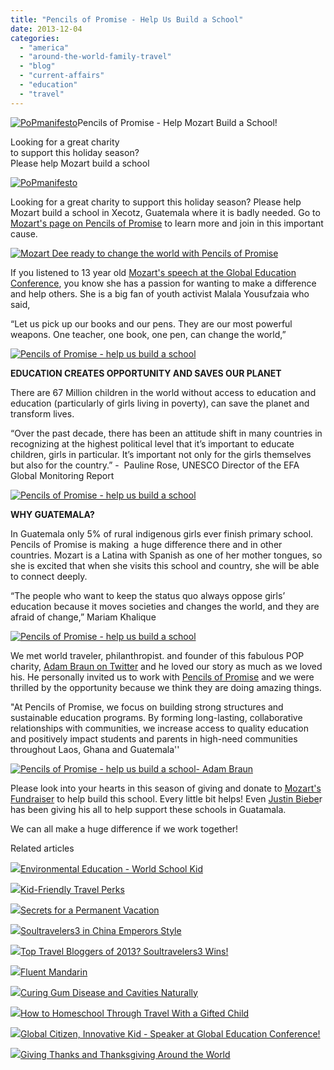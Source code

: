 ```yaml
---
title: "Pencils of Promise - Help Us Build a School"
date: 2013-12-04
categories: 
  - "america"
  - "around-the-world-family-travel"
  - "blog"
  - "current-affairs"
  - "education"
  - "travel"
---
```


[![PoPmanifesto](https://pub-ac94b3f306b24c0dba4238943c97f2e1.r2.dev/6a00e5502a95078833019b021bc4fa970d.png "PoPmanifesto")](https://pub-ac94b3f306b24c0dba4238943c97f2e1.r2.dev/6a00e5502a95078833019b021bc4fa970d.png)Pencils of Promise - Help Mozart Build a School!  
  
Looking for a great charity  
to support this holiday season?  
Please help Mozart build a school

<!--more-->  
  
[![PoPmanifesto](https://pub-ac94b3f306b24c0dba4238943c97f2e1.r2.dev/6a00e5502a95078833019b021ae5e1970c.png "PoPmanifesto")](https://pub-ac94b3f306b24c0dba4238943c97f2e1.r2.dev/6a00e5502a95078833019b021ae5e1970c.png)  
  
  
Looking for a great charity to support this holiday season? Please help Mozart build a school in Xecotz, Guatemala where it is badly needed. Go to [Mozart's page on Pencils of Promise](http://fundraise.pencilsofpromise.org/fundraise?fcid=290456 "mozart's page on Pencils of Promise") to learn more and join in this important cause.  
  
[![Mozart Dee ready to change the world with Pencils of Promise](https://pub-ac94b3f306b24c0dba4238943c97f2e1.r2.dev/6a00e5502a95078833019b0221ed63970b.png "Mozart Dee ready to change the world with Pencils of Promise")](https://pub-ac94b3f306b24c0dba4238943c97f2e1.r2.dev/6a00e5502a95078833019b0221ed63970b.png)  
  
If you listened to 13 year old [Mozart's speech at the Global Education Conference](http://soultravelers3new.local/2013/11/global-citizen-innovative-kid-speaker-at-global-education-conference.html#more "13 year old trilingual inspiring speech at Global Education Conference"), you know she has a passion for wanting to make a difference and help others. She is a big fan of youth activist Malala Yousufzaia who said,  
  
“Let us pick up our books and our pens. They are our most powerful weapons. One teacher, one book, one pen, can change the world,”  
  
[![Pencils of Promise - help us build a school](https://pub-ac94b3f306b24c0dba4238943c97f2e1.r2.dev/6a00e5502a95078833019b02218462970c.png "Pencils of Promise - help us build a school")](https://pub-ac94b3f306b24c0dba4238943c97f2e1.r2.dev/6a00e5502a95078833019b02218462970c.png)  
  
  
**EDUCATION CREATES OPPORTUNITY AND SAVES OUR PLANET**  
  
There are 67 Million children in the world without access to education and education (particularly of girls living in poverty), can save the planet and transform lives.  
  
“Over the past decade, there has been an attitude shift in many countries in recognizing at the highest political level that it’s important to educate children, girls in particular. It’s important not only for the girls themselves but also for the country.” -  Pauline Rose, UNESCO Director of the EFA Global Monitoring Report  
  
[![Pencils of Promise - help us build a school](https://pub-ac94b3f306b24c0dba4238943c97f2e1.r2.dev/6a00e5502a95078833019b022186ff970c.png "Pencils of Promise - help us build a school")](https://pub-ac94b3f306b24c0dba4238943c97f2e1.r2.dev/6a00e5502a95078833019b022186ff970c.png)  
  
**WHY GUATEMALA?**  
  
In Guatemala only 5% of rural indigenous girls ever finish primary school. Pencils of Promise is making  a huge difference there and in other countries. Mozart is a Latina with Spanish as one of her mother tongues, so she is excited that when she visits this school and country, she will be able to connect deeply.  
  
“The people who want to keep the status quo always oppose girls’ education because it moves societies and changes the world, and they are afraid of change,” Mariam Khalique  
  
[![Pencils of Promise - help us build a school](https://pub-ac94b3f306b24c0dba4238943c97f2e1.r2.dev/6a00e5502a95078833019b02228162970d.png "Pencils of Promise - help us build a school")](https://pub-ac94b3f306b24c0dba4238943c97f2e1.r2.dev/6a00e5502a95078833019b02228162970d.png)  
  
  
We met world traveler, philanthropist. and founder of this fabulous POP charity, [Adam Braun on Twitter](https://twitter.com/AdamBraun "Adam Braun on twitter") and he loved our story as much as we loved his. He personally invited us to work with [Pencils of Promise](https://twitter.com/PencilsOfPromis "Pencils of Promise") and we were thrilled by the opportunity because we think they are doing amazing things.  
  
"At Pencils of Promise, we focus on building strong structures and sustainable education programs. By forming long-lasting, collaborative relationships with communities, we increase access to quality education and positively impact students and parents in high-need communities throughout Laos, Ghana and Guatemala''  
  
[![Pencils of Promise - help us build a school- Adam Braun](https://pub-ac94b3f306b24c0dba4238943c97f2e1.r2.dev/6a00e5502a95078833019b022283ea970d.png "Pencils of Promise - help us build a school- Adam Braun")](https://pub-ac94b3f306b24c0dba4238943c97f2e1.r2.dev/6a00e5502a95078833019b022283ea970d.png)  
  
  
Please look into your hearts in this season of giving and donate to [Mozart's Fundraiser](http://fundraise.pencilsofpromise.org/fundraise?fcid=290456 "Mozart's fundraiser for Pencils of Promise") to help build this school. Every little bit helps! Even [Justin Biebe](http://www.people.com/people/article/0,,20760980,00.html "Justin Bieber Pencils of Promise")r has been giving his all to help support these schools in Guatamala.  
  
We can all make a huge difference if we work together!  
  

Related articles

[![](http://i.zemanta.com/83166920_80_80.jpg)](http://soultravelers3new.local/2012/04/environmental-education-world-school-kid.html)[Environmental Education - World School Kid](http://soultravelers3new.local/2012/04/environmental-education-world-school-kid.html)

[![](http://i.zemanta.com/80691598_80_80.jpg)](http://soultravelers3new.local/2012/03/kid-friendly-travel-perks.html)[Kid-Friendly Travel Perks](http://soultravelers3new.local/2012/03/kid-friendly-travel-perks.html)

[![](http://i.zemanta.com/197008054_80_80.jpg)](http://soultravelers3new.local/2013/08/secrets-for-a-permanent-vacation-travel-tips.html)[Secrets for a Permanent Vacation](http://soultravelers3new.local/2013/08/secrets-for-a-permanent-vacation-travel-tips.html)

[![](http://i.zemanta.com/130189927_80_80.jpg)](http://soultravelers3new.local/2012/12/soultravelers3-in-china-emperors-style.html)[Soultravelers3 in China Emperors Style](http://soultravelers3new.local/2012/12/soultravelers3-in-china-emperors-style.html)

[![](http://i.zemanta.com/135568483_80_80.jpg)](http://soultravelers3new.local/2013/01/top-travel-bloggers-of-2013-soultravelers3-wins-.html)[Top Travel Bloggers of 2013? Soultravelers3 Wins!](http://soultravelers3new.local/2013/01/top-travel-bloggers-of-2013-soultravelers3-wins-.html)

[![](http://i.zemanta.com/175476274_80_80.jpg)](http://soultravelers3new.local/2013/06/fluent-mandarin.html)[Fluent Mandarin](http://soultravelers3new.local/2013/06/fluent-mandarin.html)

[![](http://i.zemanta.com/154024597_80_80.jpg)](http://soultravelers3new.local/2013/03/curing-gum-disease-and-cavities-naturally.html)[Curing Gum Disease and Cavities Naturally](http://soultravelers3new.local/2013/03/curing-gum-disease-and-cavities-naturally.html)

[![](http://i.zemanta.com/111536966_80_80.jpg)](http://soultravelers3new.local/2012/09/how-to-homeschool-through-travel-with-a-gifted-child-.html)[How to Homeschool Through Travel With a Gifted Child](http://soultravelers3new.local/2012/09/how-to-homeschool-through-travel-with-a-gifted-child-.html)

[![](http://i.zemanta.com/222432159_80_80.jpg)](http://soultravelers3new.local/2013/11/global-citizen-innovative-kid-speaker-at-global-education-conference.html)[Global Citizen, Innovative Kid - Speaker at Global Education Conference!](http://soultravelers3new.local/2013/11/global-citizen-innovative-kid-speaker-at-global-education-conference.html)

[![](http://i.zemanta.com/224184869_80_80.jpg)](http://soultravelers3new.local/2013/11/giving-thanks-and-thanksgiving-around-the-world.html)[Giving Thanks and Thanksgiving Around the World](http://soultravelers3new.local/2013/11/giving-thanks-and-thanksgiving-around-the-world.html)
